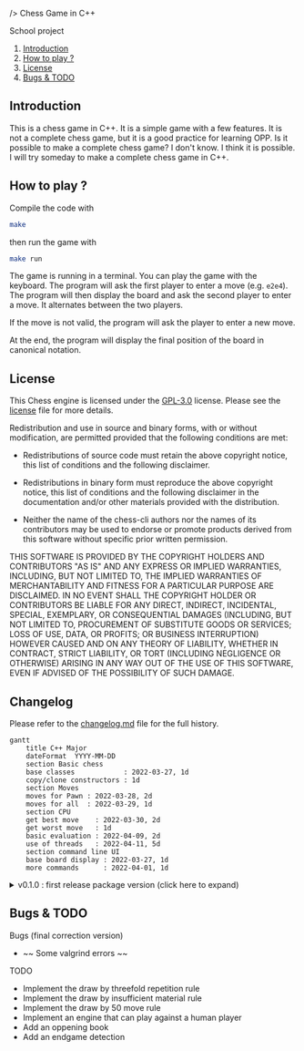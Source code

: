/> Chess Game in C++

<summary>School project</summary>

1. [Introduction](#introduction)
2. [How to play ?](#How-to-play)
3. [License](#License)
4. [Bugs & TODO](#bugs--todo)

## Introduction

This is a chess game in C++. It is a simple game with a few features. It is not a complete chess game, but it is a good practice for learning OPP. Is it possible to make a complete chess game? I don't know. I think it is possible. I will try someday to make a complete chess game in C++.

## How to play ?

Compile the code with

```bash
make
```

then run the game with

```bash
make run
```

The game is running in a terminal. You can play the game with the keyboard. The program will ask the first player to enter a move (e.g. `e2e4`). The program will then display the board and ask the second player to enter a move. It alternates between the two players.

If the move is not valid, the program will ask the player to enter a new move.

At the end, the program will display the final position of the board in canonical notation.

## License

This Chess engine is licensed under the [GPL-3.0](LICENSE) license. Please see the [license](LICENSE) file for more details.

Redistribution and use in source and binary forms, with or without
modification, are permitted provided that the following conditions are met:

- Redistributions of source code must retain the above copyright notice,
  this list of conditions and the following disclaimer.

- Redistributions in binary form must reproduce the above copyright notice,
  this list of conditions and the following disclaimer in the documentation
  and/or other materials provided with the distribution.

- Neither the name of the chess-cli authors nor the names of its
  contributors may be used to endorse or promote products derived from
  this software without specific prior written permission.

THIS SOFTWARE IS PROVIDED BY THE COPYRIGHT HOLDERS AND CONTRIBUTORS "AS IS"
AND ANY EXPRESS OR IMPLIED WARRANTIES, INCLUDING, BUT NOT LIMITED TO, THE
IMPLIED WARRANTIES OF MERCHANTABILITY AND FITNESS FOR A PARTICULAR PURPOSE
ARE DISCLAIMED. IN NO EVENT SHALL THE COPYRIGHT HOLDER OR CONTRIBUTORS BE
LIABLE FOR ANY DIRECT, INDIRECT, INCIDENTAL, SPECIAL, EXEMPLARY, OR
CONSEQUENTIAL DAMAGES (INCLUDING, BUT NOT LIMITED TO, PROCUREMENT OF
SUBSTITUTE GOODS OR SERVICES; LOSS OF USE, DATA, OR PROFITS; OR BUSINESS
INTERRUPTION) HOWEVER CAUSED AND ON ANY THEORY OF LIABILITY, WHETHER IN
CONTRACT, STRICT LIABILITY, OR TORT (INCLUDING NEGLIGENCE OR OTHERWISE)
ARISING IN ANY WAY OUT OF THE USE OF THIS SOFTWARE, EVEN IF ADVISED OF THE
POSSIBILITY OF SUCH DAMAGE.

## Changelog

Please refer to the [changelog.md](changelog.md) file for the full history.

```mermaid
gantt
    title C++ Major
    dateFormat  YYYY-MM-DD
    section Basic chess
    base classes            : 2022-03-27, 1d
    copy/clone constructors : 1d
    section Moves
    moves for Pawn : 2022-03-28, 2d
    moves for all  : 2022-03-29, 1d
    section CPU
    get best move    : 2022-03-30, 2d
    get worst move   : 1d
    basic evaluation : 2022-04-09, 2d
    use of threads   : 2022-04-11, 5d
    section command line UI
    base board display : 2022-03-27, 1d
    more commands      : 2022-04-01, 1d
```

<details>
    <summary> v0.1.0 : first release package version (click here to expand) </summary>

- app class
- command line arguments from `"f:m:n:vqhVL"` (`./bin/echecs --help` to learn more)
- released a compatibility mode for gnu++17 (c++17)
- makefile does not use g++11 explicitely
- github workflow for security checks
- added signal handling and async input
- minor improvement of the evaluation function
- added basic endgame detection and alternate king map
- implemented pawn promotion for additional target pieces (ask for user input)
- as user is requested an additional input, cpu can only promote to queen as of now (there could still be bugs)
- async input reduced, sigint sent by user does not always close the app
- added simple display tweak, user can switch filling up white pieces for display
- add pop command to go to the previous board if available (not recoverable)
- global state of the program is registered

</details>

## Bugs & TODO

Bugs (final correction version)

- ~~ Some valgrind errors ~~

TODO

- Implement the draw by threefold repetition rule
- Implement the draw by insufficient material rule
- Implement the draw by 50 move rule
- Implement an engine that can play against a human player
- Add an oppening book
- Add an endgame detection
